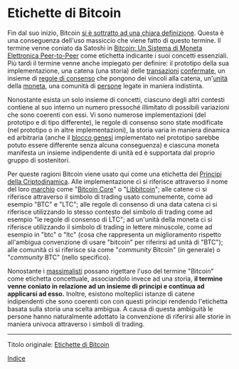 # Etichette di Bitcoin



Fin dal suo inizio, Bitcoin [si è sottratto ad una chiara definizione](http://gavinandresen.ninja/a-definition-of-bitcoin). Questa è una conseguenza dell'uso massiccio che viene fatto di questo termine. Il termine venne coniato da Satoshi in [Bitcoin: Un Sistema di Moneta Elettronica Peer-to-Peer](https://bitcoin.org/bitcoin.pdf) come etichetta indicante i suoi concetti essenziali. Più tardi il termine venne anche impiegato per definire: il prototipo della sua implementazione, una catena (una storia) delle [transazioni](ch101-glossary.md#transazione) [confermate](ch101-glossary.md#conferma), un insieme di [regole di consenso](ch101-glossary.md#regole-di-consenso) che pongono dei vincoli alla catena, un'[unità](ch101-glossary.md#unità) della [moneta](ch101-glossary.md#moneta), una comunità di [persone](ch101-glossary.md#persona) legate in maniera indistinta.

Nonostante esista un solo insieme di concetti, ciascuno degli altri contesti contiene al suo interno un numero pressoché illimitato di possibili variazioni che sono coerenti con essi. Vi sono numerose implementazioni (del prototipo e di tipo differente), le regole di consenso sono state modificate (nel prototipo o in altre implementazioni), la storia varia in maniera dinamica ed arbitraria (anche il [blocco genesi](ch101-glossary.md#blocco-genesi) implementato nel prototipo sarebbe potuto essere differente senza alcuna conseguenza) e ciascuna moneta manifesta un insieme indipendente di unità ed è supportata dal proprio gruppo di sostenitori.

Per queste ragioni Bitcoin viene usato qui come una etichetta dei [Principi della Criptodinamica](ch027-cryptodynamic-principles.md). Alle implementazione ci si riferisce attraverso il nome del loro [marchio](ch097-brand-arrogation.md) come "[Bitcoin Core](https://bitcoin.org/en/bitcoin-core)" o "[Libbitcoin](https://libbitcoin.info/)"; alle catene ci si riferisce attraverso il simbolo di trading usato comunemente, come ad esempio "BTC" e "LTC"; alle regole di consenso di una data catena ci si riferisce utilizzando lo stesso contesto del simbolo di trading come ad esempio "le regole di consenso di LTC"; ad un'unità della moneta ci si riferisce utilizzando il simbolo di trading in lettere minuscole, come ad esempio in "btc" o "ltc" (cosa che rappresenta un miglioramento rispetto all'ambigua convenzione di usare "bitcoin" per riferirsi ad unità di "BTC"); alle comunità ci si riferisce sia come "_community_ Bitcoin" (in generale) o "_community_ BTC" (nello specifico).

Nonostante i [massimalisti](ch099-maximalism-definition.md) possano rigettare l'uso del termine "Bitcoin" come etichetta concettuale, associandolo invece ad una storia, **il termine venne coniato in relazione ad un insieme di principi e continua ad applicarsi ad esso.** Inoltre, esistono molteplici istanze di catene indipendenti che sono coerenti con con questi principi rendendo l'etichetta basata sulla storia una scelta ambigua. A causa di questa ambiguità le persone hanno naturalmente adottato la convenzione di riferirsi alle storie in maniera univoca attraverso i simboli di trading.

---

Titolo originale: [Etichette di Bitcoin](https://github.com/libbitcoin/libbitcoin-system/wiki/Bitcoin-Labels)

[Indice](/README.md)

